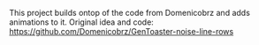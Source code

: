 This project builds ontop of the code from Domenicobrz and adds animations to it. 
Original idea and code: https://github.com/Domenicobrz/GenToaster-noise-line-rows
